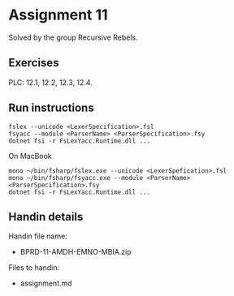 # Assignment 11

Solved by the group Recursive Rebels.

## Exercises

PLC: 12.1, 12.2, 12.3, 12.4.

## Run instructions

```{}
fslex --unicode <LexerSpecification>.fsl
fsyacc --module <ParserName> <ParserSpecification>.fsy
dotnet fsi -r FsLexYacc.Runtime.dll ...
```

On MacBook

```{}
mono ~/bin/fsharp/fslex.exe --unicode <LexerSpefication>.fsl
mono ~/bin/fsharp/fsyacc.exe --module <ParserName> <ParserSpecification>.fsy
dotnet fsi -r FsLexYacc.Runtime.dll ...
```

## Handin details

Handin file name:

- BPRD-11-AMDH-EMNO-MBIA.zip

Files to handin:

- assignment.md
